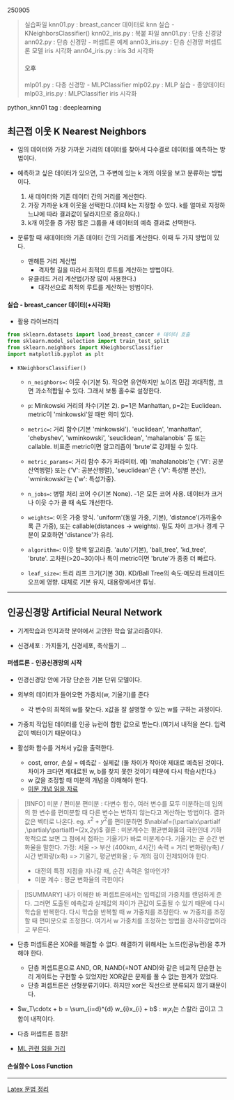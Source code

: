 250905
>실습파일
>knn01.py : breast_cancer 데이터로 knn 실습 - KNeighborsClassifier()
>knn02_iris.py :  복붙 파일
>ann01.py : 단층 신경망
>ann02.py : 단층 신경망 - 퍼셉트론 예제
>ann03_iris.py : 단층 신경망 퍼셉트론 모델 iris 시각화
>ann04_iris.py : iris 3d 시각화
>#### 오후
>mlp01.py : 다층 신경망 - MLPClassifier
>mlp02.py : MLP 실습 - 종양데이터
>mlp03_iris.py : MLPClassifier iris 시각화

python_knn01
tag : deeplearning
## 최근접 이웃 K Nearest Neighbors
- 임의 데이터와 가장 가까운 거리의 데이터를 찾아서 다수결로 데이터를 예측하는 방법이다.

- 예측하고 싶은 데이터가 있으면, 그 주변에 있는 k 개의 이웃을 보고 분류하는 방법이다.
	1. 새 데이터와 기존 데이터 간의 거리를 계산한다.
	2. 가장 가까운 k개 이웃을 선택한다.(이때 k는 지정할 수 있다. k를 얼마로 지정하느냐에 따라 결과값이 달라지므로 중요하다.)
	3. k개 이웃들 중 가장 많은 그룹을 새 데이터의 예측 결과로 선택한다.

- 분류할 때 새데이터와 기존 데이터 간의 거리를 계산한다. 이때 두 가지 방법이 있다.
	- 맨해튼 거리 계산법
		- 격자형 길을 따라서 최적의 루트를 계산하는 방법이다.
	- 유클리드 거리 계산법(가장 많이 사용한다.)
		- 대각선으로 최적의 루트를 계산하는 방법이다.

#### 실습 - breast_cancer 데이터(+시각화)
- 활용 라이브러리
```python
from sklearn.datasets import load_breast_cancer # 데이터 호출
from sklearn.model_selection import train_test_split
from sklearn.neighbors import KNeighborsClassifier 
import matplotlib.pyplot as plt
```
- `KNeighborsClassifier()` 
	- `n_neighbors=`: 이웃 수(기본 5). 작으면 유연하지만 노이즈 민감 과대적합, 크면 과소적합될 수 있다. 그래서 보통 홀수로 설정한다.
	- `p`: Minkowski 거리의 차수(기본 2). p=1은 Manhattan, p=2는 Euclidean. metric이 'minkowski'일 때만 의미 있다.
	- `metric=`: 거리 함수(기본 'minkowski'). 'euclidean', 'manhattan', 'chebyshev', 'wminkowski', 'seuclidean', 'mahalanobis' 등 또는 callable. 비표준 metric이면 알고리즘이 'brute'로 강제될 수 있다.

	- `metric_params=`: 거리 함수 추가 파라미터. 예) 'mahalanobis'는 {'VI': 공분산역행렬} 또는 {'V': 공분산행렬}, 'seuclidean'은 {'V': 특성별 분산}, 'wminkowski'는 {'w': 특성가중}.
	- `n_jobs=`: 병렬 처리 코어 수(기본 None). -1은 모든 코어 사용. 데이터가 크거나 이웃 수가 클 때 속도 개선한다.
	- `weights=`: 이웃 가중 방식. 'uniform'(동일 가중, 기본), 'distance'(가까울수록 큰 가중), 또는 callable(distances -> weights). 밀도 차이 크거나 경계 구분이 모호하면 'distance'가 유리.
	- `algorithm=`: 이웃 탐색 알고리즘. 'auto'(기본), 'ball_tree', 'kd_tree', 'brute'. 고차원(>20~30)이나 특이 metric이면 'brute'가 종종 더 빠르다.
	- `leaf_size=`: 트리 리프 크기(기본 30). KD/Ball Tree의 속도·메모리 트레이드오프에 영향. 대체로 기본 유지, 대용량에서만 튜닝.

---

## 인공신경망 Artificial Neural Network
- 기계학습과 인지과학 분야에서 고안한 학습 알고리즘이다.

- 신경세포 : 가지돌기, 신경세포, 축삭돌기 ... 

#### 퍼셉트론 - 인공신경망의 시작
- 인경신경망 안에 가장 단순한 기본 단위 모델이다.


- 외부의 데이터가 들어오면 가중치(w, 기울기)를 준다
	- 각 변수의 최적의 w를 찾는다. x값을 잘 설명할 수 있는 w를 구하는 과정이다. 
- 가중치 작업된 데이터를 인공 뉴런이 합한 값으로 받는다.(여기서 내적을 쓴다. 입력 값이 벡터이기 때문이다.)
- 활성화 함수를 거쳐서 y값을 출력한다.
	- cost, error, 손실 = 예측값 - 실제값 (둘 차이가 작아야 제대로 예측된 것이다. 차이가 크다면 제대로된 w, b를 찾지 못한 것이기 때문에 다시 학습시킨다.)
	- w 값을 조정할 때 미분의 개념을 이해해야 한다.
	- [미분 개념 읽을 자료](https://cafe.daum.net/flowlife/S2Ul/64?svc=toprank)
>[!INFO] 미분 / 편미분
> 편미분 : 다변수 함수, 여러 변수를 모두 미분하는데 임의의 한 변수를 편미분할 때 다른 변수는 변하지 않는다고 계산하는 방법이다. 결과 값은 벡터로 나온다. eg. $x^2+y^2$를 편미분하면 
>$\nablaf=(\partialx\partialf​,\partialy\partialf​)=(2x,2y)$
>결론 : 미분계수는 평균변화율의 극한인데 기하학적으로 보면 그 점에서 접하는 기울기가 바로 미분계수다. 기울기는 곧 순간 변화율을 말한다.
>가정: 서울 -> 부산 (400km, 4시간)
>속력 = 거리 변화량(y축) /시간 변화량(x축) => 기울기, 평균변화율 ; 두 개의 점이 전제되어야 한다.
>- 대전의 특정 지점을 지나갈 때, 순간 속력은 얼마인가?
>- 미분 계수 : 평균 변화율의 극한이다

>[!SUMMARY] 내가 이해한 바
> 퍼셉트론에서는 입력값의 가중치를 랜덤하게 준다. 그러면 도출된 예측값과 실제값의 차이가 큰값이 도출될 수 있기 때문에 다시 학습을 반복한다. 다시 학습을 반복할 때 w 가중치를 조정한다. w 가중치를 조정할 때 편미분으로 조정한다. 여기서 w 가중치를 조정하는 방법을 경사하강법이라고 부른다.

- 단층 퍼셉트론은 XOR를 해결할 수 없다. 해결하기 위해서는 노드(인공뉴런)을 추가해야 한다.
	- 단층 퍼셉트론으로 AND, OR, NAND(=NOT AND)와 같은 비교적 단순한 논리 게이트는 구현할
수 있었지만 XOR같은 문제를 풀 수 없는 한계가 있었다.
	- 단층 퍼셉트론은 선형분류기이다. 하지만 xor은 직선으로 분류되지 않기 떄문이다.

- $w_T\cdotx + b = \sum_{i=d}^{d} w_{i}x_{i} + b$ : $w_{i}x_{i}$는 스칼라 곱이고 그 합이 내적이다.

- 다층 퍼셉트론 등장!

- [ML 관련 읽을 거리](https://cafe.daum.net/flowlife/SBU0/20?svc=toprank)



#### 손실함수 Loss Function


---

[Latex 문법 정리](https://en.wikibooks.org/wiki/LaTeX/Mathematics)

